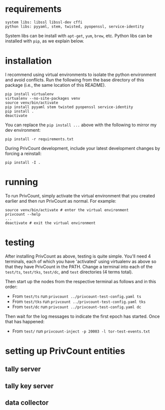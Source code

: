 # requirements

    system libs: libssl libssl-dev cffi
    python libs: pyyaml, stem, twisted, pyopenssl, service-identity

System libs can be install with `apt-get`, `yum`, `brew`, etc. Python libs can be installed with `pip`,
as we explain below.

# installation

I recommend using virtual environments to isolate the python environment and avoid conflicts.
Run the following from the base directory of this package (i.e., the same location of this README).

    pip install virtualenv
    virtualenv --no-site-packages venv
    source venv/bin/activate
    pip install pyyaml stem twisted pyopenssl service-identity
    pip install .
    deactivate

You can replace the `pip install ...` above with the following to mirror my dev environment:

    pip install -r requirements.txt

During PrivCount development, include your latest development changes by forcing a reinstall:

    pip install -I .

# running

To run PrivCount, simply activate the virtual environment that you created earlier and then run
PrivCount as normal. For example:

    source venv/bin/activate # enter the virtual environment
    privcount --help
    ...
    deactivate # exit the virtual environment

# testing

After installing PrivCount as above, testing is quite simple. You'll need 4 terminals, each of which
you have 'activated' using virtualenv as above so that they have PrivCount in the PATH. Change a
terminal into each of the `test/ts`, `test/tks`, `test/dc`, and `test` directories (4 terms total).

Then start up the nodes from the respective terminal as follows and in this order:
  + From `test/ts` run `privcount ../privcount-test-config.yaml ts`
  + From `test/tks` run `privcount ../privcount-test-config.yaml tks`
  + From `test/dc` run `privcount ../privcount-test-config.yaml dc`

Then wait for the log messages to indicate the first epoch has started. Once that has happened:
  + From `test/` run `privcount-inject -p 20003 -l tor-test-events.txt`

# setting up PrivCount entities

## tally server

## tally key server

## data collector
